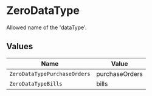 # ZeroDataType

Allowed name of the 'dataType'.


## Values

| Name                         | Value                        |
| ---------------------------- | ---------------------------- |
| `ZeroDataTypePurchaseOrders` | purchaseOrders               |
| `ZeroDataTypeBills`          | bills                        |